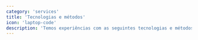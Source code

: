 ```yaml
---
category: 'services'
title: 'Tecnologias e métodos'
icon: 'laptop-code'
description: 'Temos experiências com as seguintes tecnologias e métodos: Javascript, Angular, React Vue.js, Java, Python, Flutter, Scrum, XP, Kanban.'
---
```

